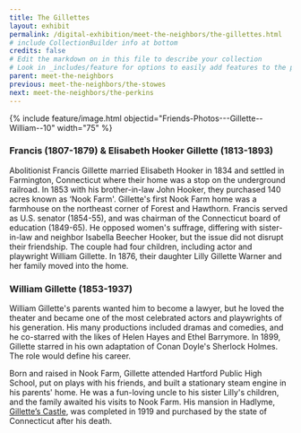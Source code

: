 ```yaml
---
title: The Gillettes
layout: exhibit
permalink: /digital-exhibition/meet-the-neighbors/the-gillettes.html
# include CollectionBuilder info at bottom
credits: false
# Edit the markdown on in this file to describe your collection
# Look in _includes/feature for options to easily add features to the page
parent: meet-the-neighbors
previous: meet-the-neighbors/the-stowes
next: meet-the-neighbors/the-perkins
---
```


{% include feature/image.html objectid="Friends-Photos---Gillette--William--10" width="75" %}

### Francis (1807-1879) & Elisabeth Hooker Gillette (1813-1893) 
Abolitionist Francis Gillette married Elisabeth Hooker in 1834 and settled in Farmington, Connecticut where their home was a stop on the underground railroad. In 1853 with his brother-in-law John Hooker, they purchased 140 acres known as ‘Nook Farm'. Gillette's first Nook Farm home was a farmhouse on the northeast corner of Forest and Hawthorn. Francis served as U.S. senator (1854-55), and was chairman of the Connecticut board of education (1849-65). He opposed women's suffrage, differing with sister-in-law and neighbor Isabella Beecher Hooker, but the issue did not disrupt their friendship.  The couple had four children, including actor and playwright William Gillette. In 1876, their daughter Lilly Gillette Warner and her family moved into the home. 
 
### William Gillette (1853-1937) 
William Gillette's parents wanted him to become a lawyer, but he loved the theater and became one of the most celebrated actors and playwrights of his generation. His many productions included dramas and comedies, and he co-starred with the likes of Helen Hayes and Ethel Barrymore. In 1899, Gillette starred in his own adaptation of Conan Doyle's Sherlock Holmes. The role would define his career. 
 
Born and raised in Nook Farm, Gillette attended Hartford Public High School, put on plays with his friends, and built a stationary steam engine in his parents' home. He was a fun-loving uncle to his sister Lilly's children, and the family awaited his visits to Nook Farm. His mansion in Hadlyme, <a href="https://ctparks.com/parks/gillette-castle-state-park/">Gillette’s Castle</a>, was completed in 1919 and purchased by the state of Connecticut after his death. 
